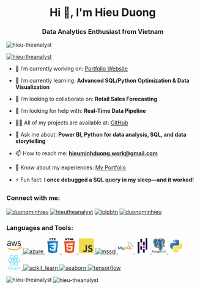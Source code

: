 <h1 align="center">Hi 👋, I'm Hieu Duong</h1>
<h3 align="center">Data Analytics Enthusiast from Vietnam</h3>

<p align="left"> <img src="https://komarev.com/ghpvc/?username=hieu-theanalyst&label=Profile%20views&color=0e75b6&style=flat" alt="hieu-theanalyst" /> </p>

<p align="left"> <a href="https://github.com/ryo-ma/github-profile-trophy"><img src="https://github-profile-trophy.vercel.app/?username=hieu-theanalyst" alt="hieu-theanalyst" /></a> </p>

- 🔭 I’m currently working on: [Portfolio Website](https://hieutheanalyst.netlify.app/)

- 🌱 I’m currently learning: **Advanced SQL/Python Optimization & Data Visualization**

- 👯 I’m looking to collaborate on: **Retail Sales Forecasting**

- 🤝 I’m looking for help with: **Real-Time Data Pipeline**

- 👨‍💻 All of my projects are available at: [GitHub](https://github.com/hieu-theanalyst?tab=repositories)

- 💬 Ask me about: **Power BI, Python for data analysis, SQL, and data storytelling**

- 📫 How to reach me: **hieuminhduong.work@gmail.com**

- 📄 Know about my experiences: [My Portfolio](https://hieutheanalyst.netlify.app/resume)

- ⚡ Fun fact: **I once debugged a SQL query in my sleep—and it worked!**

<h3 align="left">Connect with me:</h3>
<p align="left">
<a href="https://twitter.com/duonqminhieu" target="blank"><img align="center" src="https://raw.githubusercontent.com/rahuldkjain/github-profile-readme-generator/master/src/images/icons/Social/twitter.svg" alt="duonqminhieu" height="30" width="40" /></a>
<a href="https://linkedin.com/in/hieutheanalyst" target="blank"><img align="center" src="https://raw.githubusercontent.com/rahuldkjain/github-profile-readme-generator/master/src/images/icons/Social/linked-in-alt.svg" alt="hieutheanalyst" height="30" width="40" /></a>
<a href="https://fb.com/lolpbtn" target="blank"><img align="center" src="https://raw.githubusercontent.com/rahuldkjain/github-profile-readme-generator/master/src/images/icons/Social/facebook.svg" alt="lolpbtn" height="30" width="40" /></a>
<a href="https://instagram.com/duonqminhieu" target="blank"><img align="center" src="https://raw.githubusercontent.com/rahuldkjain/github-profile-readme-generator/master/src/images/icons/Social/instagram.svg" alt="duonqminhieu" height="30" width="40" /></a>
</p>

<h3 align="left">Languages and Tools:</h3>
<p align="left"> <a href="https://aws.amazon.com" target="_blank" rel="noreferrer"> <img src="https://raw.githubusercontent.com/devicons/devicon/master/icons/amazonwebservices/amazonwebservices-original-wordmark.svg" alt="aws" width="40" height="40"/> </a> <a href="https://azure.microsoft.com/en-in/" target="_blank" rel="noreferrer"> <img src="https://www.vectorlogo.zone/logos/microsoft_azure/microsoft_azure-icon.svg" alt="azure" width="40" height="40"/> </a> <a href="https://www.w3schools.com/css/" target="_blank" rel="noreferrer"> <img src="https://raw.githubusercontent.com/devicons/devicon/master/icons/css3/css3-original-wordmark.svg" alt="css3" width="40" height="40"/> </a> <a href="https://www.w3.org/html/" target="_blank" rel="noreferrer"> <img src="https://raw.githubusercontent.com/devicons/devicon/master/icons/html5/html5-original-wordmark.svg" alt="html5" width="40" height="40"/> </a> <a href="https://developer.mozilla.org/en-US/docs/Web/JavaScript" target="_blank" rel="noreferrer"> <img src="https://raw.githubusercontent.com/devicons/devicon/master/icons/javascript/javascript-original.svg" alt="javascript" width="40" height="40"/> </a> <a href="https://www.microsoft.com/en-us/sql-server" target="_blank" rel="noreferrer"> <img src="https://www.svgrepo.com/show/303229/microsoft-sql-server-logo.svg" alt="mssql" width="40" height="40"/> </a> <a href="https://www.mysql.com/" target="_blank" rel="noreferrer"> <img src="https://raw.githubusercontent.com/devicons/devicon/master/icons/mysql/mysql-original-wordmark.svg" alt="mysql" width="40" height="40"/> </a> <a href="https://pandas.pydata.org/" target="_blank" rel="noreferrer"> <img src="https://raw.githubusercontent.com/devicons/devicon/2ae2a900d2f041da66e950e4d48052658d850630/icons/pandas/pandas-original.svg" alt="pandas" width="40" height="40"/> </a> <a href="https://www.postgresql.org" target="_blank" rel="noreferrer"> <img src="https://raw.githubusercontent.com/devicons/devicon/master/icons/postgresql/postgresql-original-wordmark.svg" alt="postgresql" width="40" height="40"/> </a> <a href="https://www.python.org" target="_blank" rel="noreferrer"> <img src="https://raw.githubusercontent.com/devicons/devicon/master/icons/python/python-original.svg" alt="python" width="40" height="40"/> </a> <a href="https://reactjs.org/" target="_blank" rel="noreferrer"> <img src="https://raw.githubusercontent.com/devicons/devicon/master/icons/react/react-original-wordmark.svg" alt="react" width="40" height="40"/> </a> <a href="https://scikit-learn.org/" target="_blank" rel="noreferrer"> <img src="https://upload.wikimedia.org/wikipedia/commons/0/05/Scikit_learn_logo_small.svg" alt="scikit_learn" width="40" height="40"/> </a> <a href="https://seaborn.pydata.org/" target="_blank" rel="noreferrer"> <img src="https://seaborn.pydata.org/_images/logo-mark-lightbg.svg" alt="seaborn" width="40" height="40"/> </a> <a href="https://www.tensorflow.org" target="_blank" rel="noreferrer"> <img src="https://www.vectorlogo.zone/logos/tensorflow/tensorflow-icon.svg" alt="tensorflow" width="40" height="40"/> </a> </p>

<p><img align="left" src="https://github-readme-stats.vercel.app/api/top-langs?username=hieu-theanalyst&show_icons=true&locale=en&layout=compact" alt="hieu-theanalyst" /></p>

<p>&nbsp;<img align="center" src="https://github-readme-stats.vercel.app/api?username=hieu-theanalyst&show_icons=true&locale=en" alt="hieu-theanalyst" /></p>
